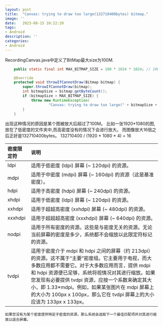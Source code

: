 ```yaml
---
layout: post
title:  "Canvas: trying to draw too large(132710400bytes) bitmap."
image: ''
date:   2023-08-15 10:22:20
tags:
- Android
description: ''
categories: 
- Android
---
```

RecordingCanvas.java中定义了BitMap最大size为100M.
```java
    public static final int MAX_BITMAP_SIZE = 100 * 1024 * 1024; // 100 MB

    @Override
    protected void throwIfCannotDraw(Bitmap bitmap) {
        super.throwIfCannotDraw(bitmap);
        int bitmapSize = bitmap.getByteCount();
        if (bitmapSize > MAX_BITMAP_SIZE) {
            throw new RuntimeException(
                    "Canvas: trying to draw too large(" + bitmapSize + "bytes) bitmap.");
        }
    }
```
出现这种情况的原因是某个图被放大后超过了100M。
比如一张1920*1080的图,放在了低密度的文件夹中,而高密度没有的情况下会进行放大。
而图像放大16倍之后正好是132710400bytes。
132710400 / (1920 * 1080 * 4) = 16

密度限定符|说明
:-|:-|
ldpi|适用于低密度 (ldpi) 屏幕 (~ 120dpi) 的资源。
mdpi|适用于中密度 (mdpi) 屏幕 (~ 160dpi) 的资源（这是基准密度）。
hdpi|适用于高密度 (hdpi) 屏幕 (~ 240dpi) 的资源。
xhdpi|适用于低密度 (ldpi) 屏幕 (~ 120dpi) 的资源。
xxhdpi|适用于超超高密度 (xxhdpi) 屏幕 (~ 480dpi) 的资源。
xxxhdpi|适用于超超超高密度 (xxxhdpi) 屏幕 (~ 640dpi) 的资源。
nodpi|适用于所有密度的资源。这些是与密度无关的资源。无论当前屏幕的密度是多少，系统都不会缩放以此限定符标记的资源。
tvdpi|适用于密度介于 mdpi 和 hdpi 之间的屏幕（约 213dpi）的资源。这不属于“主要”密度组。它主要用于电视，而大多数应用都不需要它。对于大多数应用而言，提供 mdpi 和 hdpi 资源便已足够，系统将视情况对其进行缩放。如果您发现有必要提供 tvdpi 资源，应按一个系数来确定其大小，即 1.33*mdpi。例如，如果某张图片在 mdpi 屏幕上的大小为 100px x 100px，那么它在 tvdpi 屏幕上的大小应该为 133px x 133px。|右对齐

```如果您没有为某个密度提供特定于密度的资源，那么系统会选取下一个最佳匹配项并对其进行缩放以适合屏幕。```